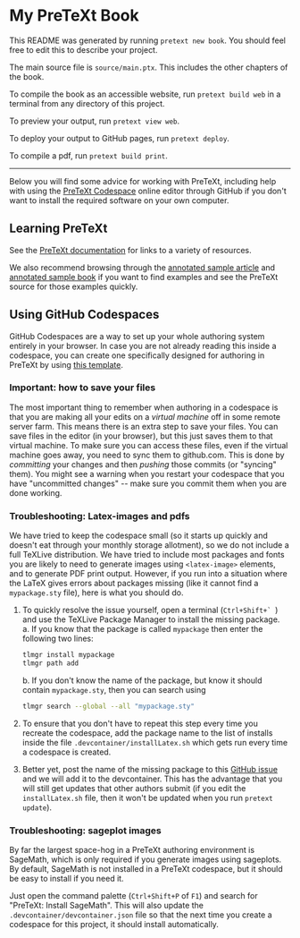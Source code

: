 # My PreTeXt Book

This README was generated by running `pretext new book`.  You should feel free to edit this to describe your project.


The main source file is `source/main.ptx`.  This includes the other chapters of the book.

To compile the book as an accessible website, run `pretext build web` in a terminal from any directory of this project.

To preview your output, run `pretext view web`.

To deploy your output to GitHub pages, run `pretext deploy`.

To compile a pdf, run `pretext build print`.

---

Below you will find some advice for working with PreTeXt, including help with using the [PreTeXt Codespace](https://github.com/PreTeXtBook/pretext-codespace) online editor through GitHub if you don't want to install the required software on your own computer.


## Learning PreTeXt

See the [PreTeXt documentation](https://pretextbook.org/documentation.html) for links to a variety of resources.

We also recommend browsing through the [annotated sample article](https://pretextbook.org/examples/sample-article/annotated) and [annotated sample book](https://pretextbook.org/examples/sample-book/annotated/) if you want to find examples and see the PreTeXt source for those examples quickly.

## Using GitHub Codespaces

GitHub Codespaces are a way to set up your whole authoring system entirely in your browser.  In case you are not already reading this inside a codespace, you can create one specifically designed for authoring in PreTeXt by using [this template](https://github.com/PreTeXtBook/pretext-codespace).

### Important: how to save your files

The most important thing to remember when authoring in a codespace is that you are making all your edits on a *virtual machine* off in some remote server farm.  This means there is an extra step to save your files.  You can save files in the editor (in your browser), but this just saves them to that virtual machine.  To make sure you can access these files, even if the virtual machine goes away, you need to sync them to github.com.  This is done by *committing* your changes and then *pushing* those commits (or "syncing" them).  You might see a warning when you restart your codespace that you have "uncommitted changes" -- make sure you commit them when you are done working.

### Troubleshooting: Latex-images and pdfs

We have tried to keep the codespace small (so it starts up quickly and doesn't eat through your monthly storage allotment), so we do not include a full TeXLive distribution.  We have tried to include most packages and fonts you are likely to need to generate images using `<latex-image>` elements, and to generate PDF print output.  However, if you run into a situation where the LaTeX gives errors about packages missing (like it cannot find a `mypackage.sty` file), here is what you should do.

1. To quickly resolve the issue yourself, open a terminal (``Ctrl+Shift+` ``) and use the TeXLive Package Manager to install the missing package.  
    a. If you know that the package is called `mypackage` then enter the following two lines:

    ```bash
    tlmgr install mypackage
    tlmgr path add
    ```
    b. If you don't know the name of the package, but know it should contain `mypackage.sty`, then you can search using

    ```bash
    tlmgr search --global --all "mypackage.sty"
    ```

2. To ensure that you don't have to repeat this step every time you recreate the codespace, add the package name to the list of installs inside the file `.devcontainer/installLatex.sh` which gets run every time a codespace is created.

3. Better yet, post the name of the missing package to this [GitHub issue](https://github.com/PreTeXtBook/pretext-codespace/issues/21) and we will add it to the devcontainer.  This has the advantage that you will still get updates that other authors submit (if you edit the `installLatex.sh` file, then it won't be updated when you run `pretext update`).

### Troubleshooting: sageplot images

By far the largest space-hog in a PreTeXt authoring environment is SageMath, which is only required if you generate images using sageplots.  By default, SageMath is not installed in a PreTeXt codespace, but it should be easy to install if you need it.  

Just open the command palette (`Ctrl+Shift+P` of `F1`) and search for "PreTeXt: Install SageMath".  This will also update the `.devcontainer/devcontainer.json` file so that the next time you create a codespace for this project, it should install automatically.
